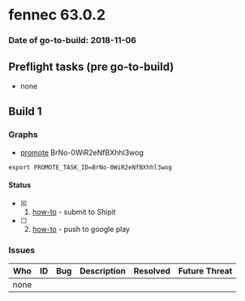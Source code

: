# fennec 63.0.2

### Date of go-to-build: 2018-11-06

## Preflight tasks (pre go-to-build)
- none

## Build 1  

### Graphs
* [promote](https://tools.taskcluster.net/push-inspector/#/BrNo-0WiR2eNfBXhhl3wog) BrNo-0WiR2eNfBXhhl3wog
```
export PROMOTE_TASK_ID=BrNo-0WiR2eNfBXhhl3wog
```


#### Status
- [x] 1.  [how-to](https://wiki.mozilla.org/Release:Release_Automation_on_Mercurial:Starting_a_Release#Submit_to_Ship_It)  - submit to Shipit
- [ ] 2.  [how-to](https://github.com/mozilla-releng/releasewarrior-2.0/blob/master/docs/release-promotion/mobile/howto.md)  - push to google play

### Issues
| Who                 | ID               | Bug                                                                 | Description                | Resolved                | Future Threat                |
| ------------------- | ---------------- | ------------------------------------------------------------------- | -------------------------- | ----------------------- | ---------------------------- |
| none | | | | | |

